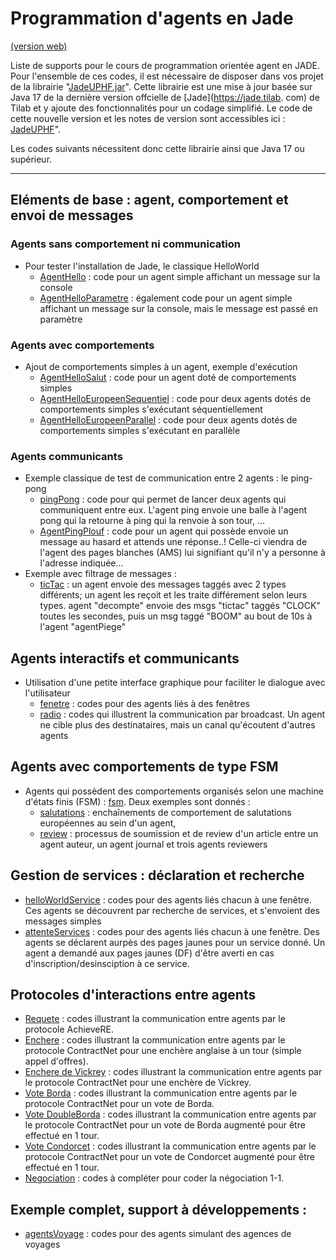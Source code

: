 <meta name="description" content="Programmation multi-agent en Java : utilisation d'une version actualisée de la plateforme Jade. Support au tutoriel de jade portant sur : la communication, les protocoles, les votes, la recherche de services, les comportements simples et complexes" />

# Programmation d'agents en Jade

[(version web)](https://emmanueladam.github.io/jade/)

Liste de supports pour le cours de programmation orientée agent en JADE. 
Pour l'ensemble de ces codes, il est nécessaire de disposer dans vos projet de la librairie "[JadeUPHF.jar](https://github.com/EmmanuelADAM/JadeUPHF/blob/master/JadeUPHF.jar)". 
Cette librairie est une mise à jour basée sur Java 17 de la dernière version offcielle de [Jade](https://jade.tilab.
com) de Tilab et y ajoute des fonctionnalités pour un codage simplifié.
Le code de cette nouvelle version et les notes de version sont accessibles ici : [JadeUPHF](https://emmanueladam.github.io/JadeUPHF/)".

Les codes suivants nécessitent donc cette librairie ainsi que Java 17 ou supérieur.

----

## Eléments de base : agent, comportement et envoi de messages

### Agents sans comportement ni communication

- Pour tester l'installation de Jade, le classique HelloWorld
    - [AgentHello](https://github.com/EmmanuelADAM/jade/blob/master/helloworldSolo/AgentHello.java) : code pour un agent
      simple affichant un message sur la console
    - [AgentHelloParametre](https://github.com/EmmanuelADAM/jade/blob/master/helloworldSolo/AgentHelloParametre.java) :
      également code pour un agent simple affichant un message sur la console, mais le message est passé en paramètre

### Agents avec comportements

- Ajout de comportements simples à un agent, exemple d'exécution
    - [AgentHelloSalut](https://github.com/EmmanuelADAM/jade/blob/master/testComportement) : code pour un agent doté de
      comportements simples
    - [AgentHelloEuropeenSequentiel](https://github.com/EmmanuelADAM/jade/blob/master/testComportement) : code pour deux
      agents dotés de comportements simples s'exécutant séquentiellement
    - [AgentHelloEuropeenParallel](https://github.com/EmmanuelADAM/jade/blob/master/testComportement) : code pour deux
      agents dotés de comportements simples s'exécutant en parallèle

### Agents communicants

- Exemple classique de test de communication entre 2 agents : le ping-pong
    - [pingPong](https://github.com/EmmanuelADAM/jade/blob/master/pingPong) : code pour qui permet de lancer deux agents
      qui communiquent entre eux. L'agent ping envoie une balle à l'agent pong qui la retourne à ping qui la renvoie à
      son tour, ...
    - [AgentPingPlouf](https://github.com/EmmanuelADAM/jade/tree/master/pingPlouf) : code pour un agent qui
  possède envoie un message au hasard et attends une réponse..! Celle-ci viendra de l'agent des pages blanches (AMS) lui signifiant qu'il n'y a personne à l'adresse indiquée...
- Exemple avec filtrage de messages :
    - [ticTac](https://github.com/EmmanuelADAM/jade/tree/master/ticTac) : un agent envoie des messages taggés avec 2
  types différents; un agent les reçoit et les traite différement selon leurs types. agent "decompte" envoie des
  msgs "tictac" taggés "CLOCK" toutes les secondes, puis un msg taggé "BOOM" au bout de 10s à l'agent "agentPiege"

## Agents interactifs et communicants

- Utilisation d'une petite interface graphique pour faciliter le dialogue avec l'utilisateur
    - [fenetre](https://github.com/EmmanuelADAM/jade/tree/master/fenetre) : codes pour des agents liés à des fenêtres
    - [radio](https://github.com/EmmanuelADAM/jade/tree/master/radio) : codes qui illustrent la communication par
      broadcast. Un agent ne cible plus des destinataires, mais un canal qu'écoutent d'autres agents

## Agents avec comportements de type FSM

- Agents qui possèdent des comportements organisés selon une machine d'états finis (FSM)  : [fsm](https://github.com/EmmanuelADAM/jade/tree/master/fsm). 
Deux exemples sont donnés : 
  - [salutations](https://github.com/EmmanuelADAM/jade/tree/master/fsm/salutations) : enchaînements de comportement de salutations européennes au sein d'un agent,
  - [review](https://github.com/EmmanuelADAM/jade/tree/master/fsm/review) : processus de soumission et de review d'un article entre un agent auteur, un agent journal et trois agents reviewers

## Gestion de services : déclaration et recherche

- [helloWorldService](https://github.com/EmmanuelADAM/jade/tree/master/helloWorldService) : codes pour des agents liés
  chacun à une fenêtre. Ces agents se découvrent par recherche de services, et s'envoient des messages simples
- [attenteServices](https://github.com/EmmanuelADAM/jade/tree/master/attenteServices) : codes pour des agents liés
  chacun à une fenêtre. Des agents se déclarent aurpès des pages jaunes pour un service donné. 
  Un agent a demandé aux pages jaunes (DF) d'être averti en cas d'inscription/desinsciption à ce service.

## Protocoles d'interactions entre agents

- [Requete](https://github.com/EmmanuelADAM/jade/tree/master/protocoles/requetes) : codes illustrant la communication
  entre agents par le protocole AchieveRE.
- [Enchere](https://github.com/EmmanuelADAM/jade/tree/master/protocoles/anglaisesscellees) : codes illustrant la
  communication entre agents par le protocole ContractNet pour une enchère anglaise à un tour (simple appel d'offres).
- [Enchere de Vickrey](https://github.com/EmmanuelADAM/jade/tree/master/protocoles/vickrey) : codes 
  illustrant la communication entre agents par le protocole ContractNet pour une enchère de Vickrey.
- [Vote Borda](https://github.com/EmmanuelADAM/jade/tree/master/protocoles/voteBorda) : codes illustrant la
  communication entre agents par le protocole ContractNet pour un vote de Borda.
- [Vote DoubleBorda](https://github.com/EmmanuelADAM/jade/tree/master/protocoles/voteDoubleBorda) : codes illustrant la
  communication entre agents par le protocole ContractNet pour un vote de Borda augmenté pour être effectué en 1 tour.
- [Vote Condorcet](https://github.com/EmmanuelADAM/jade/tree/master/protocoles/voteCondorcet) : codes illustrant la 
  communication entre agents par le protocole ContractNet pour un vote de Condorcet augmenté pour être effectué en 1 
  tour.
- [Negociation](https://github.com/EmmanuelADAM/jade/tree/master/protocoles/negociation) : codes à compléter 
  pour coder la négociation 1-1.

## Exemple complet, support à développements :

- [agentsVoyage](https://github.com/EmmanuelADAM/jade/tree/master/agencesVoyages) : codes pour des agents simulant des
  agences de voyages
